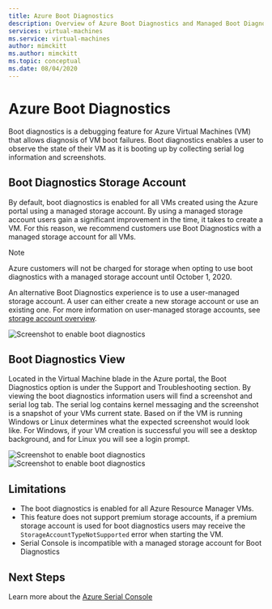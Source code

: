 ```yaml
---
title: Azure Boot Diagnostics
description: Overview of Azure Boot Diagnostics and Managed Boot Diagnostics
services: virtual-machines
ms.service: virtual-machines
author: mimckitt
ms.author: mimckitt
ms.topic: conceptual
ms.date: 08/04/2020
---
```


# Azure Boot Diagnostics

Boot diagnostics is a debugging feature for Azure Virtual Machines (VM) that allows diagnosis of VM boot failures. Boot diagnostics enables a user to observe the state of their VM as it is booting up by collecting serial log information and screenshots.

## Boot Diagnostics Storage Account
By default, boot diagnostics is enabled for all VMs created using the Azure portal using a managed storage account. By using a managed storage account users gain a significant improvement in the time, it takes to create a VM. For this reason, we recommend customers use Boot Diagnostics with a managed storage account for all VMs.

> [!NOTE]
> Azure customers will not be charged for storage when opting to use boot diagnostics with a managed storage account until October 1, 2020.

An alternative Boot Diagnostics experience is to use a user-managed storage account. A user can either create a new storage account or use an existing one. For more information on user-managed storage accounts, see [storage account overview](https://docs.microsoft.com/azure/storage/common/storage-account-overview).

![Screenshot to enable boot diagnostics](media/boot-diagnostics-portal.png)

## Boot Diagnostics View
Located in the Virtual Machine blade in the Azure portal, the Boot Diagnostics option is under the Support and Troubleshooting section. By viewing the boot diagnostics information users will find a screenshot and serial log tab. The serial log contains kernel messaging and the screenshot is a snapshot of your VMs current state. Based on if the VM is running Windows or Linux determines what the expected screenshot would look like. For Windows, if your VM creation is successful you will see a desktop background, and for Linux you will see a login prompt.

![Screenshot to enable boot diagnostics](media/boot-diagnostics-linux.png)
![Screenshot to enable boot diagnostics](media/boot-diagnostics-windows.png)


## Limitations
- The boot diagnostics is enabled for all Azure Resource Manager VMs. 
- This feature does not support premium storage accounts, if a premium storage account is used for boot diagnostics users may receive the `StorageAccountTypeNotSupported` error when starting the VM. 
- Serial Console is incompatible with a managed storage account for Boot Diagnostics

## Next Steps

Learn more about the [Azure Serial Console](https://docs.microsoft.com/azure/virtual-machines/troubleshooting/serial-console-overview)
